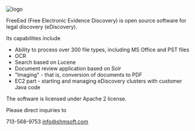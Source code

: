 ![logo](http://shmsoft.com/images/shmsoft.png)

FreeEed (Free Electronic Evidence Discovery) is open source software for legal discovery (eDiscovery).

Its capabilities include 
* Ability to process over 300 file types, including MS Office and PST files
* OCR
* Search based on Lucene
* Document review application based on Solr
* "Imaging" - that is, conversion of documents to PDF
* EC2 part - starting and managing eDiscovery clusters with customer Java code

The software is licensed under Apache 2 license.

Please direct inquiries  to

713-568-9753
info@shmsoft.com


